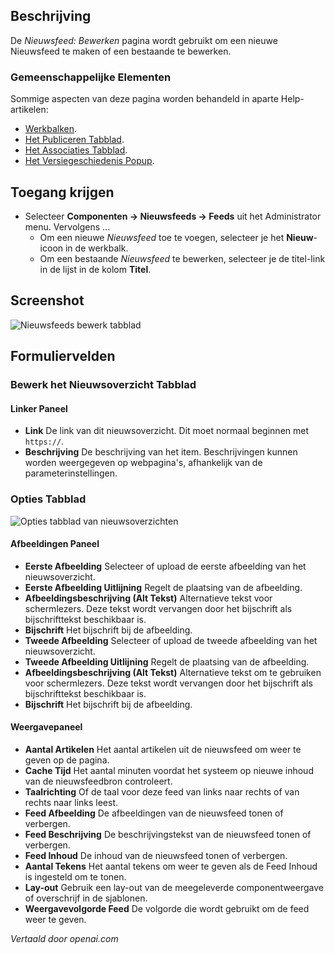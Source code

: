 <!-- Filename: Help4.x:News_Feeds:_New_or_Edit  / Display title: Nieuwsfeeds: Bewerken -->

## Beschrijving

De *Nieuwsfeed: Bewerken* pagina wordt gebruikt om een nieuwe Nieuwsfeed te maken of een bestaande te bewerken.

### Gemeenschappelijke Elementen

Sommige aspecten van deze pagina worden behandeld in aparte Help-artikelen:

* [Werkbalken](jdocmanual?article=help/common-elements/toolbars).
* [Het Publiceren Tabblad](jdocmanual?article=help/common-elements/edit-publishing).
* [Het Associaties Tabblad](jdocmanual?article=help/common-elements/edit-associations).
* [Het Versiegeschiedenis Popup](jdocmanual?article=help/common-elements/edit-version-history).

## Toegang krijgen

- Selecteer **Componenten → Nieuwsfeeds → Feeds** uit het
  Administrator menu. Vervolgens ...
  - Om een nieuwe *Nieuwsfeed* toe te voegen, selecteer je het **Nieuw**-icoon in de werkbalk.
  - Om een bestaande *Nieuwsfeed* te bewerken, selecteer je de titel-link in
    de lijst in de kolom **Titel**.

## Screenshot

![Nieuwsfeeds bewerk tabblad](../../../nl/images/news-feeds/news-feeds-edit-tab.png)

## Formuliervelden

### Bewerk het Nieuwsoverzicht Tabblad

#### Linker Paneel

- **Link** De link van dit nieuwsoverzicht. Dit moet normaal beginnen met
  `https://`.
- **Beschrijving** De beschrijving van het item. Beschrijvingen kunnen worden
  weergegeven op webpagina's, afhankelijk van de parameterinstellingen.

### Opties Tabblad

![Opties tabblad van nieuwsoverzichten](../../../nl/images/news-feeds/news-feeds-options-tab.png)

#### Afbeeldingen Paneel

- **Eerste Afbeelding** Selecteer of upload de eerste afbeelding van het nieuwsoverzicht.
- **Eerste Afbeelding Uitlijning** Regelt de plaatsing van de afbeelding.
- **Afbeeldingsbeschrijving (Alt Tekst)** Alternatieve tekst voor schermlezers. Deze
  tekst wordt vervangen door het bijschrift als bijschrifttekst beschikbaar is.
- **Bijschrift** Het bijschrift bij de afbeelding.
- **Tweede Afbeelding** Selecteer of upload de tweede afbeelding van het nieuwsoverzicht.
- **Tweede Afbeelding Uitlijning** Regelt de plaatsing van de afbeelding.
- **Afbeeldingsbeschrijving (Alt Tekst)** Alternatieve tekst om te gebruiken voor schermlezers.
  Deze tekst wordt vervangen door het bijschrift als bijschrifttekst beschikbaar is.
- **Bijschrift** Het bijschrift bij de afbeelding.

#### Weergavepaneel

- **Aantal Artikelen** Het aantal artikelen uit de nieuwsfeed om
  weer te geven op de pagina.
- **Cache Tijd** Het aantal minuten voordat het systeem op nieuwe
  inhoud van de nieuwsfeedbron controleert.
- **Taalrichting** Of de taal voor deze feed van
  links naar rechts of van rechts naar links leest.
- **Feed Afbeelding** De afbeeldingen van de nieuwsfeed tonen of verbergen.
- **Feed Beschrijving** De beschrijvingstekst van de nieuwsfeed tonen of verbergen.
- **Feed Inhoud** De inhoud van de nieuwsfeed tonen of verbergen.
- **Aantal Tekens** Het aantal tekens om weer te geven als de Feed Inhoud
  is ingesteld om te tonen.
- **Lay-out** Gebruik een lay-out van de meegeleverde componentweergave of overschrijf
  in de sjablonen.
- **Weergavevolgorde Feed** De volgorde die wordt gebruikt om de feed weer te geven.

*Vertaald door openai.com*

